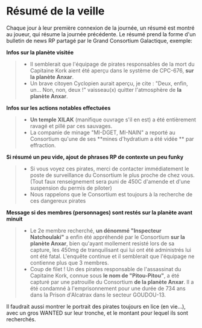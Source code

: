 # Résumé de la veille
Chaque jour à leur première connexion de la journée, un résumé est montré au joueur, qui résume la journée précédente.
Le résumé prend la forme d'un bulletin de news RP partagé par le Grand Consortium Galactique, exemple:

**Infos sur la planète visitée**
> - Il semblerait que l'équipage de pirates responsables de la mort du Capitaine Kork aient été aperçu dans le système de CPC-676, **sur la planète Anxar**.
> - Un brave citoyen Cyclopien aurait aperçu, je cite : "Deux, enfin, un... Non, non, deux !" vaisseau(x) quitter l'atmosphère de **la planète Anxar**.

**Infos sur les actions notables effectuées**
> - **Un temple XILAK** (manifique ouvrage s'il en est) a été entièrement ravagé et pillé par ces sauvages.
> - La companie de minage "MI-DGET, MI-NAIN" a reporté au Consortium qu'une de ses **mines d'hydratium a été vidée ** par effraction.

**Si résumé un peu vide, ajout de phrases RP de contexte un peu funky**
> - Si vous voyez ces pirates, merci de contacter immédiatement le poste de surveillance du Consortium le plus proche de chez vous. (Tout faux renseignement sera puni de 450C d'amende et d'une suspension du permis de piloter)
> - Nous rappelons que le Consortium est toujours à la recherche de ces dangereux pirates

**Message si des membres (personnages) sont restés sur la planète avant minuit**
> - Le 2e membre recherché, **un dénommé "Inspecteur Natchoulaki"** a enfin été appréhendé par le Consortium **sur la planète Anxar**, bien qu'ayant mollement resisté lors de sa capture, les 450mg de tranquilisant qui lui ont été administrés lui ont été fatal. L'enquête continue et il semblerait que l'équipage ne contienne plus que 3 membres.
> - Coup de filet ! Un des pirates responsable de l'assassinat du Capitaine Kork, connue sous **le nom de "Pitou-Pitou"**, a été capturé par une patrouille du Consortium **de la planète Anxar**. Il a été condamné à l'emprisonnement pour une durée de 734 ans dans la Prison d'Alcatrax dans le secteur GOUDOU-13.

Il faudrait aussi montrer le portrait des pirates toujours en lice (en vie...), avec un gros WANTED sur leur tronche, et le montant pour lequel ils sont recherchés.
